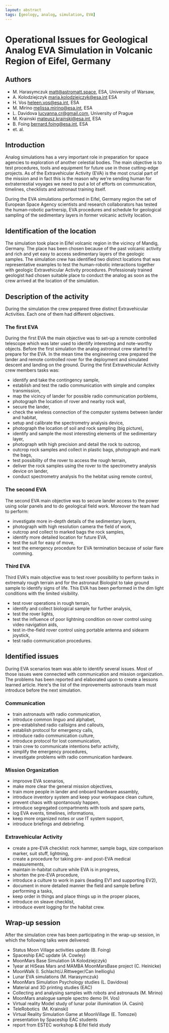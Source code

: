 ```yaml
---
layout: abstract
tags: [geology, analog, simulation, EVA]
---
```


# Operational Issues for Geological Analog EVA Simulation in Volcanic Region of Eifel, Germany

## Authors

- M. Harasymczuk <matt@astromatt.space>, ESA, University of Warsaw,
- A. Kolodziejczyk <maria.kolodziejczyk@esa.int> ESA
- H. Vos <heleen.vos@esa.int>, ESA
- M. Mirino <melissa.mirino@esa.int>, ESA
- L. Davidova <lucyanna.cr@gmail.com>, University of Prague
- M. Krainski <mateusz.krainski@esa.int>, ESA
- B. Foing <bernard.foing@esa.int>, ESA
- et. al.

## Introduction

Analog simulations has a very important role in preparation for space agencies to exploration of another celestial bodies. The main objective is to test procedures, tools and equipment for future use in those cutting-edge projects. As of the Extravehicular Activity (EVA) is the most crucial part of the mission and in fact this is the reason why we're sending human for extraterrestial voyages we need to put a lot of efforts on communication, timelines, checklists and astronaut training itself.

During the EVA simulations performed in Eifel, Germany region the set of European Space Agency scientists and research collaborators has tested the human-robotic partnersip, EVA procedures and schedule for geological sampling of the sedimentary layers in former volcanic activity location.

## Identification of the location

The simulation took place in Eifel volcanic region in the vicincy of Mandig, Germany. The place has been chosen because of the past volcanic activity and rich and yet easy to access sedimentary layers of the geologic samples. The simulation crew has identified two distinct locations that was representative examples to test the human-robotic interactions together with geologic Extravehicular Activity procedures. Professionaly trained geologist had chosen suitable place to conduct the analog as soon as the crew arrived at the location of the simulation.

## Description of the activity

During the simulation the crew prepared three distinct Extravehicular Activities. Each one of them had different objectives.

### The first EVA

During the first EVA the main objective was to set-up a remote controlled telescope which was later used to identify interesting and note-worthy objects. Before the first simulation the analog astronaut crew started to prepare for the EVA. In the mean time the engineering crew prepared the lander and remote controlled rover for the deployment and simulated descent and landing on the ground. During the first Extravehicular Activity crew members tasks was:

- identify and take the contingency sample,
- establish and test the radio communication with simple and complex transmission,
- map the vicincy of lander for possible radio communication porblems,
- photograph the location of rover and nearby rock wall,
- secure the lander,
- check the wireless connection of the computer systems between lander and habitat,
- setup and calibrate the spectrometry analysis device,
- photograph the location of soil and rock sampling (big picture),
- identify and sample the most interesting elements of the sedimentary layer,
- photograph wtih high precision and detail the rock to outcrop,
- outcrop rock samples and collect in plastic bags, photograph and mark the bags,
- test possibility of the rover to access the rough terrain,
- deliver the rock samples using the rover to the spectrometry analysis device on lander,
- conduct spectrometry analysis fro the hebitat using remote control,

### The second EVA

The second EVA main objective was to secure lander access to the power using solar panels and to do geological field work. Moreover the team had to perform:

- investigate more in-depth details of the sedimentary layers,
- photograph with high resolution camera the field of work,
- outcrop and collect to marked bags the rock samples,
- identify more detailed location for future EVA,
- test the suit for easy of move,
- test the emergency procedure for EVA termination because of solar flare comming.

### Third EVA

Third EVA's main objective was to test rover possibility to perform tasks in extremaly rough terrain and for the astronaut Biologist to take ground sample to identify signs of life. This EVA has been performed in the dim light conditions with the limited visibility.

- test rover operations in rough terrain,
- identify and collect biological sample for further analysis,
- test the rover lights,
- test the influence of poor lightning condition on rover control using video navigation aids,
- test in-the-field rover control using portable antenna and sidearm joystick,
- test radio communication procedures.

## Identified issues

During EVA scenarios team was able to identify several issues. Most of those issues were connected with communication and mission organization. The problems has been reported and elaborated upon to create a lessons learned article. Here's the list of the improvements astronauts team must introduce before the next simulation.

### Communication

- train astronauts with radio communication,
- introduce common linguo and alphabet,
- pre-established radio callsigns and callouts,
- establish protocol for emergency calls,
- introduce radio communication culture,
- introduce protocol for lost communication,
- train crew to communicate intentions befor activity,
- simplify the emergency procedures,
- investigate problems with radio communication hardware.

### Mission Organization

- improove EVA scenarios,
- make more clear the general mission objectives,
- train more people in lander and onboard hardware assambly,
- introduce inventory system and keep your workspace clean culture,
- prevent chaos with spontanously happen,
- introduce segregated compartments with tools and spare parts,
- log EVA events, timelines, informations,
- keep more organized notes or use IT system support,
- introduce briefings and debriefing.

### Extravehicular Activity

- create a pre-EVA checklist: rock hammer, sample bags, size comparison marker, suit stuff, lightning,
- create a procedure for taking pre- and post-EVA medical measurements,
- maintain in-habitat culture while EVA is in progress,
- shorten the pre-EVA procedure,
- introduce a culture to work in pairs (leading EV1 and supporting EV2),
- document in more detailed manner the field and sample before performing a tasks,
- keep order in things and place things up in the proper places,
- introduce on sleave checklist,
- introduce event logging for the habitat crew.

## Wrap-up session

After the simulation crew has been participating in the wrap-up session, in which the following talks were delivered:

- Status Moon Village activities update (B. Foing)
- Spaceship EAC update (A. Cowley)
- MoonMars Base Simulation (A Kolodziejczyk)
- 1year at HiSeas Mars and MAMBA MoonMarsBase project (C. Heinicke)
- MoonWalk (I. Schlacht/J.Rittweger/Can Inellioglu)
- Lunar EVA simulations (M. Harasymczuk)
- MoonMars Simulation Psychology studies (L. Davidova)
- Material and 3D printing studies (EAC)
- Collecting and analysing samples with robots and astronauts (M. Mirino)
- MoonMars analogue sample spectro demo (H. Vos)
- Virtual reality Model study of lunar polar illumination (A. Casini)
- TeleRobotics  (M. Krainski)
- Virtual Reality Simulation Game at MoonVillage (E. Tomozei)
- presentation by Spaceship EAC students
- report from ESTEC workshop & Eifel field study
